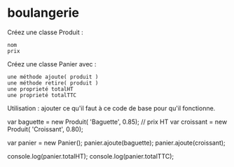 # boulangerie
Créez une classe Produit :

    nom
    prix

Créez une classe Panier avec :

    une méthode ajoute( produit )
    une méthode retire( produit )
    une proprieté totalHT
    une proprieté totalTTC

Utilisation : ajouter ce qu'il faut à ce code de base pour qu'il fonctionne.

var baguette = new Produit( 'Baguette', 0.85); // prix HT
var croissant = new Produit( 'Croissant', 0.80);

var panier = new Panier();
panier.ajoute(baguette);
panier.ajoute(croissant);

console.log(panier.totalHT);
console.log(panier.totalTTC);   
